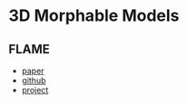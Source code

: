 # 3D Morphable Models

## FLAME

* [paper](https://ps.is.tuebingen.mpg.de/uploads_file/attachment/attachment/400/paper.pdf)
* [github](https://github.com/Rubikplayer/flame-fitting)
* [project](https://flame.is.tue.mpg.de/)

